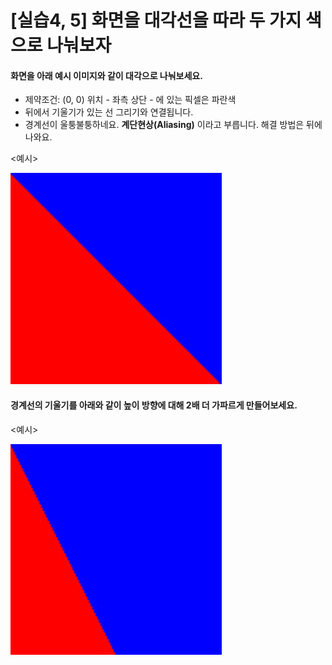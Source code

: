 # [실습4, 5] 화면을 대각선을 따라 두 가지 색으로 나눠보자

####  화면을 아래 예시 이미지와 같이 대각으로 나눠보세요.

-   제약조건: (0, 0) 위치 - 좌측 상단 - 에 있는 픽셀은 파란색
-   뒤에서 기울기가 있는 선 그리기와 연결됩니다.
-   경계선이 울퉁불퉁하네요. **계단현상(Aliasing)** 이라고 부릅니다. 해결 방법은 뒤에 나와요.

<예시>

<img src="./image/example4.jpg" style="zoom:33%;" />

#### 경계선의 기울기를 아래와 같이 높이 방향에 대해 2배 더 가파르게 만들어보세요.

<예시>

<img src="./image/example5.jpg" style="zoom:33%;" />
